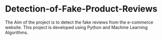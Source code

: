 # Detection-of-Fake-Product-Reviews
The Aim of the project is to detect the fake reviews from the e-commerce website. This project is developed using Python and Machine Learning Algorithms.
